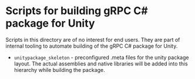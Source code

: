 # Scripts for building gRPC C# package for Unity

Scripts in this directory are of no interest for end users. They are part
of internal tooling to automate building of the gRPC C# package for Unity.

- `unitypackage_skeleton` - preconfigured .meta files for the unity package
  layout. The actual assemblies and native libraries will be added into
  this hierarchy while building the package.
  
